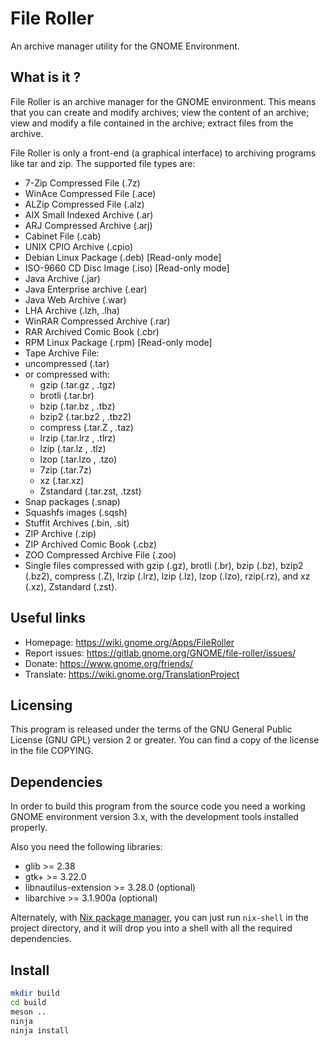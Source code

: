 # File Roller

An archive manager utility for the GNOME Environment.

## What is it ?

File Roller is an archive manager for the GNOME environment.  This means
that you can create and modify archives; view the content of an archive;
view and modify a file contained in the archive; extract files from the
archive.

File Roller is only a front-end (a graphical interface) to archiving programs
like tar and zip. The supported file types are:

* 7-Zip Compressed File (.7z)
* WinAce Compressed File (.ace)
* ALZip Compressed File (.alz)
* AIX Small Indexed Archive  (.ar)
* ARJ Compressed Archive (.arj)
* Cabinet File (.cab)
* UNIX CPIO Archive (.cpio)
* Debian Linux Package (.deb) [Read-only mode]
* ISO-9660 CD Disc Image (.iso) [Read-only mode]
* Java Archive (.jar)
* Java Enterprise archive (.ear)
* Java Web Archive (.war)
* LHA Archive (.lzh, .lha)
* WinRAR Compressed Archive (.rar)
* RAR Archived Comic Book (.cbr)
* RPM Linux Package (.rpm) [Read-only mode]
* Tape Archive File:
* uncompressed (.tar)
* or compressed with:
  * gzip (.tar.gz , .tgz)
  * brotli (.tar.br)
  * bzip (.tar.bz , .tbz)
  * bzip2 (.tar.bz2 , .tbz2)
  * compress (.tar.Z , .taz)
  * lrzip (.tar.lrz , .tlrz)
  * lzip (.tar.lz , .tlz)
  * lzop (.tar.lzo , .tzo)
  * 7zip (.tar.7z)
  * xz (.tar.xz)
  * Zstandard (.tar.zst, .tzst)
* Snap packages (.snap)
* Squashfs images (.sqsh)
* Stuffit Archives (.bin, .sit)
* ZIP Archive (.zip)
* ZIP Archived Comic Book (.cbz)
* ZOO Compressed Archive File (.zoo)
* Single files compressed with gzip (.gz), brotli (.br), bzip (.bz),
  bzip2 (.bz2), compress (.Z), lrzip (.lrz), lzip (.lz), lzop (.lzo),
  rzip(.rz), and xz (.xz), Zstandard (.zst).

## Useful links

* Homepage: https://wiki.gnome.org/Apps/FileRoller
* Report issues: https://gitlab.gnome.org/GNOME/file-roller/issues/
* Donate: https://www.gnome.org/friends/
* Translate: https://wiki.gnome.org/TranslationProject

## Licensing

This program is released under the terms of the GNU General Public
License (GNU GPL) version 2 or greater.
You can find a copy of the license in the file COPYING.

## Dependencies

In order to build this program from the source code you need a working
GNOME environment version 3.x, with the development tools installed
properly.

Also you need the following libraries:

* glib >= 2.38
* gtk+ >= 3.22.0
* libnautilus-extension >= 3.28.0 (optional)
* libarchive >= 3.1.900a (optional)

Alternately, with [Nix package manager](https://nixos.org/nix/), you can just run `nix-shell` in the project directory, and it will drop you into a shell with all the required dependencies.

## Install

```bash
mkdir build
cd build
meson ..
ninja
ninja install
```
